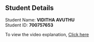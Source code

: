 ## Student Details

Student Name: <b>VIDITHA AVUTHU</b>
<br/>
Student ID: <b>700757653</b>


To view the video explanation, [Click here]()
